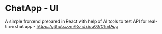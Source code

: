 # ChatApp - UI
A simple frontend prepared in React with help of AI tools to test API for real-time chat app - https://github.com/Kondziuu03/ChatApp

